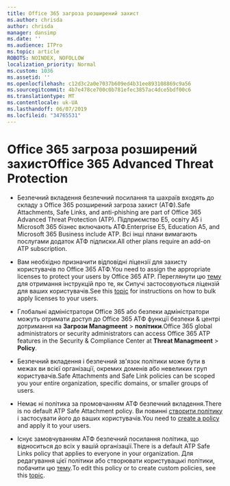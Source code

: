 ```yaml
---
title: Office 365 загроза розширений захист
ms.author: chrisda
author: chrisda
manager: dansimp
ms.date: ''
ms.audience: ITPro
ms.topic: article
ROBOTS: NOINDEX, NOFOLLOW
localization_priority: Normal
ms.custom: 1036
ms.assetid: ''
ms.openlocfilehash: c12d3c2a0e7037b609ed4b31ee893108869c9a56
ms.sourcegitcommit: 4b7e478ce700c0b781efec3857ac4dce5bdf00c6
ms.translationtype: MT
ms.contentlocale: uk-UA
ms.lasthandoff: 06/07/2019
ms.locfileid: "34765531"
---
```

# <a name="office-365-advanced-threat-protection"></a><span data-ttu-id="11df3-102">Office 365 загроза розширений захист</span><span class="sxs-lookup"><span data-stu-id="11df3-102">Office 365 Advanced Threat Protection</span></span>

- <span data-ttu-id="11df3-103">Безпечний вкладення безпечний посилання та шахраїв входять до складу з Office 365 розширений загроза захист (АТФ).</span><span class="sxs-lookup"><span data-stu-id="11df3-103">Safe Attachments, Safe Links, and anti-phishing are part of Office 365 Advanced Threat Protection (ATP).</span></span> <span data-ttu-id="11df3-104">Підприємство E5, освіту А5 і Microsoft 365 бізнес включають АТФ.</span><span class="sxs-lookup"><span data-stu-id="11df3-104">Enterprise E5, Education A5, and Microsoft 365 Business include ATP.</span></span> <span data-ttu-id="11df3-105">Всі інші плани вимагають послугами додаток АТФ підписки.</span><span class="sxs-lookup"><span data-stu-id="11df3-105">All other plans require an add-on ATP subscription.</span></span>

- <span data-ttu-id="11df3-106">Вам необхідно призначити відповідні ліцензії для захисту користувачів по Office 365 АТФ.</span><span class="sxs-lookup"><span data-stu-id="11df3-106">You need to assign the appropriate licenses to protect your users by Office 365 ATP.</span></span> <span data-ttu-id="11df3-107">Переглянути цю [тему](https://docs.microsoft.com/office365/admin/subscriptions-and-billing/assign-licenses-to-users) для отримання інструкцій про те, як Сипучі застосовуються ліцензій для ваших користувачів.</span><span class="sxs-lookup"><span data-stu-id="11df3-107">See this [topic](https://docs.microsoft.com/office365/admin/subscriptions-and-billing/assign-licenses-to-users) for instructions on how to bulk apply licenses to your users.</span></span>

- <span data-ttu-id="11df3-108">Глобальні адміністратори Office 365 або безпеки адміністратори можуть отримати доступ до Office 365 АТФ функції безпеки & центрі дотримання на **Загрози Managmeent** \> **політики**.</span><span class="sxs-lookup"><span data-stu-id="11df3-108">Office 365 global administrators or security administrators can access Office 365 ATP features in the Security & Compliance Center at **Threat Managmeent** \> **Policy**.</span></span>

- <span data-ttu-id="11df3-109">Безпечний вкладення і безпечний зв'язок політики може бути в межах ви всієї організації, окремих доменів або невеликих груп користувачів.</span><span class="sxs-lookup"><span data-stu-id="11df3-109">Safe Attachments and Safe Link policies can be scoped you your entire organization, specific domains, or smaller groups of users.</span></span>

- <span data-ttu-id="11df3-110">Немає ні політика за промовчанням АТФ безпечний вкладення.</span><span class="sxs-lookup"><span data-stu-id="11df3-110">There is no default ATP Safe Attachment policy.</span></span> <span data-ttu-id="11df3-111">Ви повинні [створити політику](https://docs.microsoft.com/office365/securitycompliance/set-up-atp-safe-attachments-policies) і застосувати його до ваших користувачів.</span><span class="sxs-lookup"><span data-stu-id="11df3-111">You need to [create a policy](https://docs.microsoft.com/office365/securitycompliance/set-up-atp-safe-attachments-policies) and apply it to your users.</span></span>

- <span data-ttu-id="11df3-112">Існує замовчуванням АТФ безпечний посилання політика, що відноситься до всіх у вашій організації.</span><span class="sxs-lookup"><span data-stu-id="11df3-112">There is a default ATP Safe Links policy that applies to everyone in your organization.</span></span> <span data-ttu-id="11df3-113">Для редагування цієї політики або створювати користувацькі політики, побачити цю [тему](https://docs.microsoft.com/office365/securitycompliance/set-up-atp-safe-links-policies).</span><span class="sxs-lookup"><span data-stu-id="11df3-113">To edit this policy or to create custom policies, see this [topic](https://docs.microsoft.com/office365/securitycompliance/set-up-atp-safe-links-policies).</span></span>
